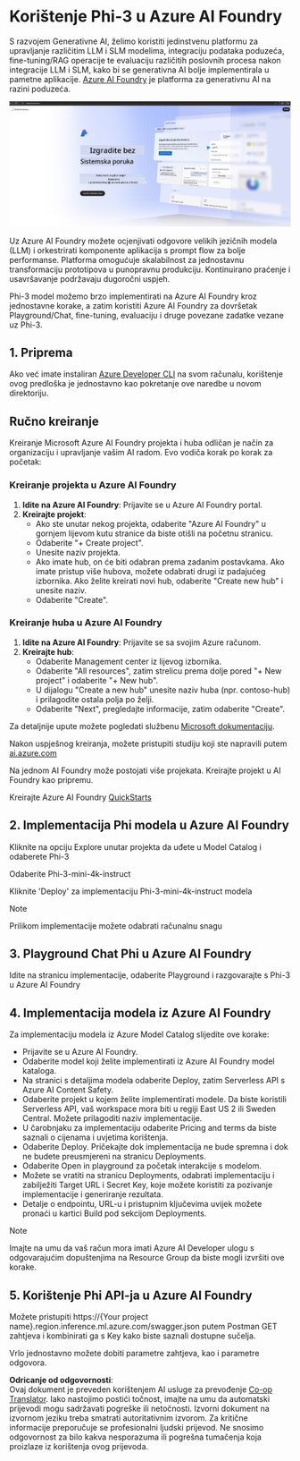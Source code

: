 <!--
CO_OP_TRANSLATOR_METADATA:
{
  "original_hash": "3a1e48b628022485aac989c9f733e792",
  "translation_date": "2025-07-17T05:28:43+00:00",
  "source_file": "md/02.QuickStart/AzureAIFoundry_QuickStart.md",
  "language_code": "hr"
}
-->
# **Korištenje Phi-3 u Azure AI Foundry**

S razvojem Generativne AI, želimo koristiti jedinstvenu platformu za upravljanje različitim LLM i SLM modelima, integraciju podataka poduzeća, fine-tuning/RAG operacije te evaluaciju različitih poslovnih procesa nakon integracije LLM i SLM, kako bi se generativna AI bolje implementirala u pametne aplikacije. [Azure AI Foundry](https://ai.azure.com) je platforma za generativnu AI na razini poduzeća.

![aistudo](../../../../translated_images/aifoundry_home.f28a8127c96c7d93d6fb1d0a69b635bc36834da1f0615d7d2b8be216021d9eeb.hr.png)

Uz Azure AI Foundry možete ocjenjivati odgovore velikih jezičnih modela (LLM) i orkestrirati komponente aplikacija s prompt flow za bolje performanse. Platforma omogućuje skalabilnost za jednostavnu transformaciju prototipova u punopravnu produkciju. Kontinuirano praćenje i usavršavanje podržavaju dugoročni uspjeh.

Phi-3 model možemo brzo implementirati na Azure AI Foundry kroz jednostavne korake, a zatim koristiti Azure AI Foundry za dovršetak Playground/Chat, fine-tuning, evaluaciju i druge povezane zadatke vezane uz Phi-3.

## **1. Priprema**

Ako već imate instaliran [Azure Developer CLI](https://learn.microsoft.com/azure/developer/azure-developer-cli/overview?WT.mc_id=aiml-138114-kinfeylo) na svom računalu, korištenje ovog predloška je jednostavno kao pokretanje ove naredbe u novom direktoriju.

## Ručno kreiranje

Kreiranje Microsoft Azure AI Foundry projekta i huba odličan je način za organizaciju i upravljanje vašim AI radom. Evo vodiča korak po korak za početak:

### Kreiranje projekta u Azure AI Foundry

1. **Idite na Azure AI Foundry**: Prijavite se u Azure AI Foundry portal.
2. **Kreirajte projekt**:
   - Ako ste unutar nekog projekta, odaberite "Azure AI Foundry" u gornjem lijevom kutu stranice da biste otišli na početnu stranicu.
   - Odaberite "+ Create project".
   - Unesite naziv projekta.
   - Ako imate hub, on će biti odabran prema zadanim postavkama. Ako imate pristup više hubova, možete odabrati drugi iz padajućeg izbornika. Ako želite kreirati novi hub, odaberite "Create new hub" i unesite naziv.
   - Odaberite "Create".

### Kreiranje huba u Azure AI Foundry

1. **Idite na Azure AI Foundry**: Prijavite se sa svojim Azure računom.
2. **Kreirajte hub**:
   - Odaberite Management center iz lijevog izbornika.
   - Odaberite "All resources", zatim strelicu prema dolje pored "+ New project" i odaberite "+ New hub".
   - U dijalogu "Create a new hub" unesite naziv huba (npr. contoso-hub) i prilagodite ostala polja po želji.
   - Odaberite "Next", pregledajte informacije, zatim odaberite "Create".

Za detaljnije upute možete pogledati službenu [Microsoft dokumentaciju](https://learn.microsoft.com/azure/ai-studio/how-to/create-projects).

Nakon uspješnog kreiranja, možete pristupiti studiju koji ste napravili putem [ai.azure.com](https://ai.azure.com/)

Na jednom AI Foundry može postojati više projekata. Kreirajte projekt u AI Foundry kao pripremu.

Kreirajte Azure AI Foundry [QuickStarts](https://learn.microsoft.com/azure/ai-studio/quickstarts/get-started-code)


## **2. Implementacija Phi modela u Azure AI Foundry**

Kliknite na opciju Explore unutar projekta da uđete u Model Catalog i odaberete Phi-3

Odaberite Phi-3-mini-4k-instruct

Kliknite 'Deploy' za implementaciju Phi-3-mini-4k-instruct modela

> [!NOTE]
>
> Prilikom implementacije možete odabrati računalnu snagu

## **3. Playground Chat Phi u Azure AI Foundry**

Idite na stranicu implementacije, odaberite Playground i razgovarajte s Phi-3 u Azure AI Foundry

## **4. Implementacija modela iz Azure AI Foundry**

Za implementaciju modela iz Azure Model Catalog slijedite ove korake:

- Prijavite se u Azure AI Foundry.
- Odaberite model koji želite implementirati iz Azure AI Foundry model kataloga.
- Na stranici s detaljima modela odaberite Deploy, zatim Serverless API s Azure AI Content Safety.
- Odaberite projekt u kojem želite implementirati modele. Da biste koristili Serverless API, vaš workspace mora biti u regiji East US 2 ili Sweden Central. Možete prilagoditi naziv implementacije.
- U čarobnjaku za implementaciju odaberite Pricing and terms da biste saznali o cijenama i uvjetima korištenja.
- Odaberite Deploy. Pričekajte dok implementacija ne bude spremna i dok ne budete preusmjereni na stranicu Deployments.
- Odaberite Open in playground za početak interakcije s modelom.
- Možete se vratiti na stranicu Deployments, odabrati implementaciju i zabilježiti Target URL i Secret Key, koje možete koristiti za pozivanje implementacije i generiranje rezultata.
- Detalje o endpointu, URL-u i pristupnim ključevima uvijek možete pronaći u kartici Build pod sekcijom Deployments.

> [!NOTE]
> Imajte na umu da vaš račun mora imati Azure AI Developer ulogu s odgovarajućim dopuštenjima na Resource Group da biste mogli izvršiti ove korake.

## **5. Korištenje Phi API-ja u Azure AI Foundry**

Možete pristupiti https://{Your project name}.region.inference.ml.azure.com/swagger.json putem Postman GET zahtjeva i kombinirati ga s Key kako biste saznali dostupne sučelja.

Vrlo jednostavno možete dobiti parametre zahtjeva, kao i parametre odgovora.

**Odricanje od odgovornosti**:  
Ovaj dokument je preveden korištenjem AI usluge za prevođenje [Co-op Translator](https://github.com/Azure/co-op-translator). Iako nastojimo postići točnost, imajte na umu da automatski prijevodi mogu sadržavati pogreške ili netočnosti. Izvorni dokument na izvornom jeziku treba smatrati autoritativnim izvorom. Za kritične informacije preporučuje se profesionalni ljudski prijevod. Ne snosimo odgovornost za bilo kakva nesporazuma ili pogrešna tumačenja koja proizlaze iz korištenja ovog prijevoda.